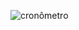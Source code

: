 ![cronômetro](https://user-images.githubusercontent.com/123756073/220730213-98540be1-0c75-4afa-81a5-ba76d76ffda2.png)
 
